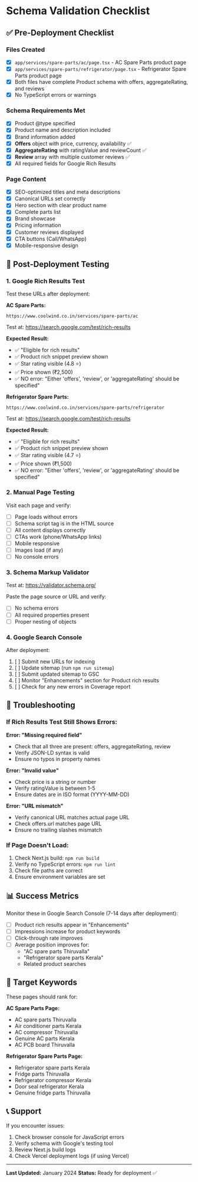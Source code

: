 # Schema Validation Checklist

## ✅ Pre-Deployment Checklist

### Files Created
- [x] `app/services/spare-parts/ac/page.tsx` - AC Spare Parts product page
- [x] `app/services/spare-parts/refrigerator/page.tsx` - Refrigerator Spare Parts product page
- [x] Both files have complete Product schema with offers, aggregateRating, and reviews
- [x] No TypeScript errors or warnings

### Schema Requirements Met
- [x] Product @type specified
- [x] Product name and description included
- [x] Brand information added
- [x] **Offers** object with price, currency, availability ✅
- [x] **AggregateRating** with ratingValue and reviewCount ✅
- [x] **Review** array with multiple customer reviews ✅
- [x] All required fields for Google Rich Results

### Page Content
- [x] SEO-optimized titles and meta descriptions
- [x] Canonical URLs set correctly
- [x] Hero section with clear product name
- [x] Complete parts list
- [x] Brand showcase
- [x] Pricing information
- [x] Customer reviews displayed
- [x] CTA buttons (Call/WhatsApp)
- [x] Mobile-responsive design

## 🧪 Post-Deployment Testing

### 1. Google Rich Results Test

Test these URLs after deployment:

**AC Spare Parts:**
```
https://www.coolwind.co.in/services/spare-parts/ac
```
Test at: https://search.google.com/test/rich-results

**Expected Result:**
- ✅ "Eligible for rich results"
- ✅ Product rich snippet preview shown
- ✅ Star rating visible (4.8 ⭐)
- ✅ Price shown (₹2,500)
- ✅ NO error: "Either 'offers', 'review', or 'aggregateRating' should be specified"

**Refrigerator Spare Parts:**
```
https://www.coolwind.co.in/services/spare-parts/refrigerator
```
Test at: https://search.google.com/test/rich-results

**Expected Result:**
- ✅ "Eligible for rich results"
- ✅ Product rich snippet preview shown
- ✅ Star rating visible (4.7 ⭐)
- ✅ Price shown (₹1,500)
- ✅ NO error: "Either 'offers', 'review', or 'aggregateRating' should be specified"

### 2. Manual Page Testing

Visit each page and verify:
- [ ] Page loads without errors
- [ ] Schema script tag is in the HTML source
- [ ] All content displays correctly
- [ ] CTAs work (phone/WhatsApp links)
- [ ] Mobile responsive
- [ ] Images load (if any)
- [ ] No console errors

### 3. Schema Markup Validator

Test at: https://validator.schema.org/

Paste the page source or URL and verify:
- [ ] No schema errors
- [ ] All required properties present
- [ ] Proper nesting of objects

### 4. Google Search Console

After deployment:
1. [ ] Submit new URLs for indexing
2. [ ] Update sitemap (run `npm run sitemap`)
3. [ ] Submit updated sitemap to GSC
4. [ ] Monitor "Enhancements" section for Product rich results
5. [ ] Check for any new errors in Coverage report

## 🔧 Troubleshooting

### If Rich Results Test Still Shows Errors:

**Error: "Missing required field"**
- Check that all three are present: offers, aggregateRating, review
- Verify JSON-LD syntax is valid
- Ensure no typos in property names

**Error: "Invalid value"**
- Check price is a string or number
- Verify ratingValue is between 1-5
- Ensure dates are in ISO format (YYYY-MM-DD)

**Error: "URL mismatch"**
- Verify canonical URL matches actual page URL
- Check offers.url matches page URL
- Ensure no trailing slashes mismatch

### If Page Doesn't Load:

1. Check Next.js build: `npm run build`
2. Verify no TypeScript errors: `npm run lint`
3. Check file paths are correct
4. Ensure environment variables are set

## 📊 Success Metrics

Monitor these in Google Search Console (7-14 days after deployment):

- [ ] Product rich results appear in "Enhancements"
- [ ] Impressions increase for product keywords
- [ ] Click-through rate improves
- [ ] Average position improves for:
  - "AC spare parts Thiruvalla"
  - "Refrigerator spare parts Kerala"
  - Related product searches

## 🎯 Target Keywords

These pages should rank for:

**AC Spare Parts Page:**
- AC spare parts Thiruvalla
- Air conditioner parts Kerala
- AC compressor Thiruvalla
- Genuine AC parts Kerala
- AC PCB board Thiruvalla

**Refrigerator Spare Parts Page:**
- Refrigerator spare parts Kerala
- Fridge parts Thiruvalla
- Refrigerator compressor Kerala
- Door seal refrigerator Kerala
- Genuine fridge parts Thiruvalla

## 📞 Support

If you encounter issues:
1. Check browser console for JavaScript errors
2. Verify schema with Google's testing tool
3. Review Next.js build logs
4. Check Vercel deployment logs (if using Vercel)

---

**Last Updated:** January 2024
**Status:** Ready for deployment ✅
